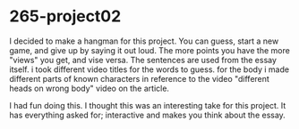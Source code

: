 # 265-project02

I decided to make a hangman for this project. You can guess, start a new game, and give up by saying it out loud. The more points you have the more "views" you get, and vise versa. The sentences are used from the essay itself. i took different video titles for the words to guess. for the body i made different parts of known characters in reference to the video "different heads on wrong body" video on the article.

I had fun doing this. I thought this was an interesting take for this project. It has everything asked for; interactive and makes you think about the essay.
